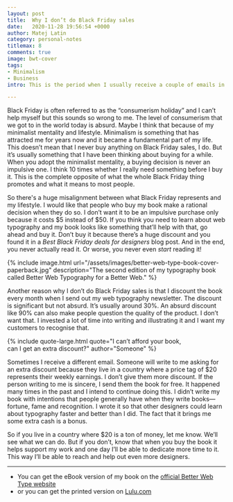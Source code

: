 ```yaml
---
layout: post
title:  Why I don’t do Black Friday sales
date:   2020-11-28 19:56:54 +0000
author: Matej Latin
category: personal-notes
titlemax: 8
comments: true
image: bwt-cover
tags:
- Minimalism
- Business
intro: This is the period when I usually receive a couple of emails in which people ask me if I’ll have a Black Friday sale for my book. My answer is always “no, I don’t do Black Friday sales” and then I never hear back from them. They never ask why but I decided to write this post and share my thoughts.

---
```


Black Friday is often referred to as the “consumerism holiday” and I can’t help myself but this sounds so wrong to me. The level of consumerism that we got to in the world today is absurd. Maybe I think that because of my minimalist mentality and lifestyle. Minimalism is something that has attracted me for years now and it became a fundamental part of my life. This doesn’t mean that I never buy anything on Black Friday sales, I do. But it’s usually something that I have been thinking about buying for a while. When you adopt the minimalist mentality, a buying decision is never an impulsive one. I think 10 times whether I really need something before I buy it. This is the complete opposite of what the whole Black Friday thing promotes and what it means to most people.

So there's a huge misalignment between what Black Friday represents and my lifestyle. I would like that people who buy my book make a rational decision when they do so. I don’t want it to be an impulsive purchase only because it costs $5 instead of $50. If you think you need to learn about web typography and my book looks like something that’ll help with that, go ahead and buy it. Don’t buy it because there’s a huge discount and you found it in a *Best Black Friday deals for designers* blog post. And in the end, you never actually read it. Or worse, you never even *start* reading it!

{% include image.html url="/assets/images/better-web-type-book-cover-paperback.jpg" description="The second edition of my typography book called Better Web Typography for a Better Web." %}

Another reason why I don’t do Black Friday sales is that I discount the book every month when I send out my web typography newsletter. The discount is significant but not absurd. It’s usually around 30%. An absurd discount like 90% can also make people question the quality of the product. I don’t want that. I invested a lot of time into writing and illustrating it and I want my customers to recognise that.

{% include quote-large.html quote="I can’t afford your book, <br>can I get an extra discount?" author="Someone" %}

Sometimes I receive a different email. Someone will write to me asking for an extra discount because they live in a country where a price tag of $20 represents their weekly earnings. I don’t give them more discount. If the person writing to me is sincere, I send them the book for free. It happened many times in the past and I intend to continue doing this. I didn’t write my book with intentions that people generally have when they write books—fortune, fame and recognition. I wrote it so that other designers could learn about typography faster and better than I did. The fact that it brings me some extra cash is a bonus.

So if you live in a country where $20 is a ton of money, let me know. We’ll see what we can do. But if you don’t, know that when you buy the book it helps support my work and one day I’ll be able to dedicate more time to it. This way I’ll be able to reach and help out even more designers.

---

* You can get the eBook version of my book on the [official Better Web Type website](https://betterwebtype.com/web-typography-book/)
* or you can get the printed version on [Lulu.com](https://www.lulu.com/en/us/shop/matej-latin/better-web-typography-for-a-better-web-second-edition/paperback/product-y98kdp.html?page=1&pageSize=4)

